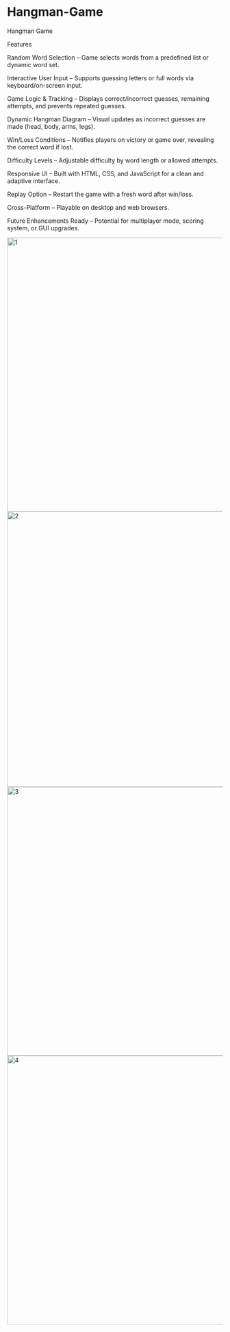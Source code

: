 # Hangman-Game
Hangman Game

Features

Random Word Selection – Game selects words from a predefined list or dynamic word set.

Interactive User Input – Supports guessing letters or full words via keyboard/on-screen input.

Game Logic & Tracking – Displays correct/incorrect guesses, remaining attempts, and prevents repeated guesses.

Dynamic Hangman Diagram – Visual updates as incorrect guesses are made (head, body, arms, legs).

Win/Loss Conditions – Notifies players on victory or game over, revealing the correct word if lost.

Difficulty Levels – Adjustable difficulty by word length or allowed attempts.

Responsive UI – Built with HTML, CSS, and JavaScript for a clean and adaptive interface.

Replay Option – Restart the game with a fresh word after win/loss.

Cross-Platform – Playable on desktop and web browsers.

Future Enhancements Ready – Potential for multiplayer mode, scoring system, or GUI upgrades.

<img width="1316" height="639" alt="1" src="https://github.com/user-attachments/assets/cb390030-0f92-4009-94a5-ff327fd88cd4" />

<img width="1339" height="643" alt="2" src="https://github.com/user-attachments/assets/0985bd5a-50f0-4833-8839-63e3b5149322" />

<img width="1287" height="627" alt="3" src="https://github.com/user-attachments/assets/a54b9a2b-1ef0-4459-b9cd-96ca7b640c25" />

<img width="1347" height="628" alt="4" src="https://github.com/user-attachments/assets/78c3fa2c-87d3-4902-ac77-3202ade92b29" />
